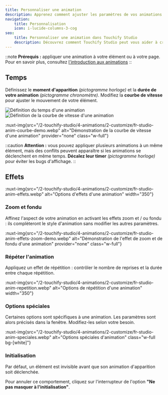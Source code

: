 ```yaml
---
title: Personnaliser une animation
description: Apprenez comment ajuster les paramètres de vos animations.
navigation:
    title: Personnalisation
    icon: i-lucide-columns-3-cog
seo:
    title: Personnaliser une animation dans Touchify Studio
    description: Découvrez comment Touchify Studio peut vous aider à créer des contenus animés ultra-personnalisés.
---
```


::note
**Prérequis :** appliquer une animation à votre élément ou à votre page. Pour en savoir plus, consultez [l'introduction aux animations](introduction)
::

## Temps

Définissez le **moment d'apparition** *(pictogramme horloge)* et la **durée de votre animation** *(pictogramme chronomètre)*. Modifiez la **courbe de vitesse** pour ajuster le mouvement de votre élément.

<div class="my-4 grid sm:grid-cols-3 gap-4 max-w-full">
  <img src="/2-touchify-studio/4-animations/2-customize/fr-studio-anim-temps.webp" alt="Définition du temps d'une animation" />
  <img src="/2-touchify-studio/4-animations/2-customize/fr-studio-anim-courbe.webp" alt="Définition de la courbe de vitesse d'une animation" class="sm:col-span-2" />
</div>

:nuxt-img{src="/2-touchify-studio/4-animations/2-customize/fr-studio-anim-courbe-demo.webp" alt="Démonstration de la courbe de vitesse d'une animation" provider="none" class="w-full"}

::caution
**Attention :** vous pouvez appliquer plusieurs animations à un même élément, mais des conflits peuvent apparaître si les animations se déclenchent en même temps.
**Décalez leur timer** *(pictogramme horloge)* pour éviter les bugs d'affichage.
::

## Effets

:nuxt-img{src="/2-touchify-studio/4-animations/2-customize/fr-studio-anim-effets.webp" alt="Options d'effets d'une animation" width="350"}

### Zoom et fondu

Affinez l'aspect de votre animation en activant les effets zoom et / ou fondu : ils complèteront le style d'animation sans modifier les autres paramètres.

:nuxt-img{src="/2-touchify-studio/4-animations/2-customize/fr-studio-anim-effets-zoom-demo.webp" alt="Démonstration de l'effet de zoom et de fondu d'une animation" provider="none" class="w-full"}

### Répéter l'animation

Appliquez un effet de répétition : contrôler le nombre de reprises et la durée entre chaque répétition.

:nuxt-img{src="/2-touchify-studio/4-animations/2-customize/fr-studio-anim-repetition.webp" alt="Options de répétition d'une animation" width="350"}

### Options spéciales

Certaines options sont spécifiques à une animation. Les paramètres sont alors précisés dans la fenêtre. Modifiez-les selon votre besoin.

:nuxt-img{src="/2-touchify-studio/4-animations/2-customize/fr-studio-anim-speciales.webp" alt="Options spéciales d'animation" class="w-full bg-[white]"}

### Initialisation

Par défaut, un élément est invisible avant que son animation d'apparition soit déclenchée.

Pour annuler ce comportement, cliquez sur l'interrupteur de l'option **"Ne pas masquer à l'initialisation"**.